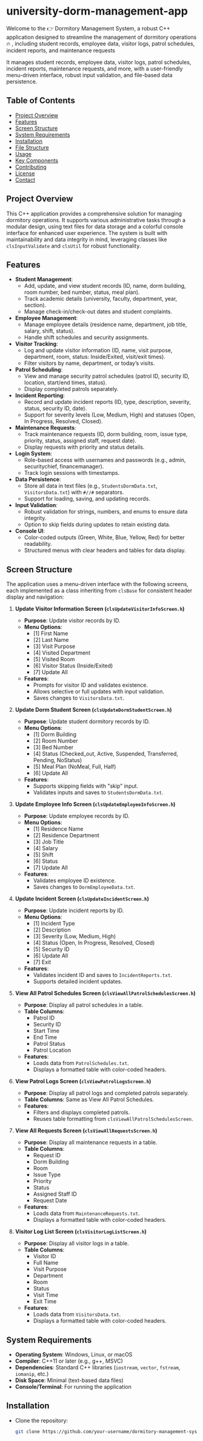 # university-dorm-management-app
Welcome to the 👉  Dormitory Management System, a robust C++ application designed to streamline the management of dormitory operations  🔥 , including student records, employee data, visitor logs, patrol schedules, incident reports, and maintenance requests

It manages student records, employee data, visitor logs, patrol schedules, incident reports, maintenance requests, and more, with a user-friendly menu-driven interface, robust input validation, and file-based data persistence.

## Table of Contents
- [Project Overview](#project-overview)
- [Features](#features)
- [Screen Structure](#screen-structure)
- [System Requirements](#system-requirements)
- [Installation](#installation)
- [File Structure](#file-structure)
- [Usage](#usage)
- [Key Components](#key-components)
- [Contributing](#contributing)
- [License](#license)
- [Contact](#contact)

## Project Overview
This C++ application provides a comprehensive solution for managing dormitory operations. It supports various administrative tasks through a modular design, using text files for data storage and a colorful console interface for enhanced user experience. The system is built with maintainability and data integrity in mind, leveraging classes like `clsInputValidate` and `clsUtil` for robust functionality.

## Features
- **Student Management**:
  - Add, update, and view student records (ID, name, dorm building, room number, bed number, status, meal plan).
  - Track academic details (university, faculty, department, year, section).
  - Manage check-in/check-out dates and student complaints.
- **Employee Management**:
  - Manage employee details (residence name, department, job title, salary, shift, status).
  - Handle shift schedules and security assignments.
- **Visitor Tracking**:
  - Log and update visitor information (ID, name, visit purpose, department, room, status: Inside/Exited, visit/exit times).
  - Filter visitors by name, department, or today’s visits.
- **Patrol Scheduling**:
  - View and manage security patrol schedules (patrol ID, security ID, location, start/end times, status).
  - Display completed patrols separately.
- **Incident Reporting**:
  - Record and update incident reports (ID, type, description, severity, status, security ID, date).
  - Support for severity levels (Low, Medium, High) and statuses (Open, In Progress, Resolved, Closed).
- **Maintenance Requests**:
  - Track maintenance requests (ID, dorm building, room, issue type, priority, status, assigned staff, request date).
  - Display requests with priority and status details.
- **Login System**:
  - Role-based access with usernames and passwords (e.g., admin, securitychief, financemanager).
  - Track login sessions with timestamps.
- **Data Persistence**:
  - Store all data in text files (e.g., `StudentsDormData.txt`, `VisitorsData.txt`) with `#//#` separators.
  - Support for loading, saving, and updating records.
- **Input Validation**:
  - Robust validation for strings, numbers, and enums to ensure data integrity.
  - Option to skip fields during updates to retain existing data.
- **Console UI**:
  - Color-coded outputs (Green, White, Blue, Yellow, Red) for better readability.
  - Structured menus with clear headers and tables for data display.

## Screen Structure
The application uses a menu-driven interface with the following screens, each implemented as a class inheriting from `clsBase` for consistent header display and navigation:

1. **Update Visitor Information Screen (`clsUpdateVisitorInfoScreen.h`)**
   - **Purpose**: Update visitor records by ID.
   - **Menu Options**:
     - [1] First Name
     - [2] Last Name
     - [3] Visit Purpose
     - [4] Visited Department
     - [5] Visited Room
     - [6] Visitor Status (Inside/Exited)
     - [7] Update All
   - **Features**:
     - Prompts for visitor ID and validates existence.
     - Allows selective or full updates with input validation.
     - Saves changes to `VisitorsData.txt`.

2. **Update Dorm Student Screen (`clsUpdateDormStudentScreen.h`)**
   - **Purpose**: Update student dormitory records by ID.
   - **Menu Options**:
     - [1] Dorm Building
     - [2] Room Number
     - [3] Bed Number
     - [4] Status (Checked_out, Active, Suspended, Transferred, Pending, NoStatus)
     - [5] Meal Plan (NoMeal, Full, Half)
     - [6] Update All
   - **Features**:
     - Supports skipping fields with "skip" input.
     - Validates inputs and saves to `StudentsDormData.txt`.

3. **Update Employee Info Screen (`clsUpdateEmployeeInfoScreen.h`)**
   - **Purpose**: Update employee records by ID.
   - **Menu Options**:
     - [1] Residence Name
     - [2] Residence Department
     - [3] Job Title
     - [4] Salary
     - [5] Shift
     - [6] Status
     - [7] Update All
   - **Features**:
     - Validates employee ID existence.
     - Saves changes to `DormEmployeeData.txt`.

4. **Update Incident Screen (`clsUpdateIncidentScreen.h`)**
   - **Purpose**: Update incident reports by ID.
   - **Menu Options**:
     - [1] Incident Type
     - [2] Description
     - [3] Severity (Low, Medium, High)
     - [4] Status (Open, In Progress, Resolved, Closed)
     - [5] Security ID
     - [6] Update All
     - [7] Exit
   - **Features**:
     - Validates incident ID and saves to `IncidentReports.txt`.
     - Supports detailed incident updates.

5. **View All Patrol Schedules Screen (`clsViewAllPatrolSchedulesScreen.h`)**
   - **Purpose**: Display all patrol schedules in a table.
   - **Table Columns**:
     - Patrol ID
     - Security ID
     - Start Time
     - End Time
     - Patrol Status
     - Patrol Location
   - **Features**:
     - Loads data from `PatrolSchedules.txt`.
     - Displays a formatted table with color-coded headers.

6. **View Patrol Logs Screen (`clsViewPatrolLogsScreen.h`)**
   - **Purpose**: Display all patrol logs and completed patrols separately.
   - **Table Columns**: Same as View All Patrol Schedules.
   - **Features**:
     - Filters and displays completed patrols.
     - Reuses table formatting from `clsViewAllPatrolSchedulesScreen`.

7. **View All Requests Screen (`clsViewAllRequestsScreen.h`)**
   - **Purpose**: Display all maintenance requests in a table.
   - **Table Columns**:
     - Request ID
     - Dorm Building
     - Room
     - Issue Type
     - Priority
     - Status
     - Assigned Staff ID
     - Request Date
   - **Features**:
     - Loads data from `MaintenanceRequests.txt`.
     - Displays a formatted table with color-coded headers.

8. **Visitor Log List Screen (`clsVisitorLogListScreen.h`)**
   - **Purpose**: Display all visitor logs in a table.
   - **Table Columns**:
     - Visitor ID
     - Full Name
     - Visit Purpose
     - Department
     - Room
     - Status
     - Visit Time
     - Exit Time
   - **Features**:
     - Loads data from `VisitorsData.txt`.
     - Displays a formatted table with color-coded headers.

## System Requirements
- **Operating System**: Windows, Linux, or macOS
- **Compiler**: C++11 or later (e.g., g++, MSVC)
- **Dependencies**: Standard C++ libraries (`iostream`, `vector`, `fstream`, `iomanip`, etc.)
- **Disk Space**: Minimal (text-based data files)
- **Console/Terminal**: For running the application

## Installation
- Clone the repository:
  ```bash
  git clone https://github.com/your-username/dormitory-management-system.git
